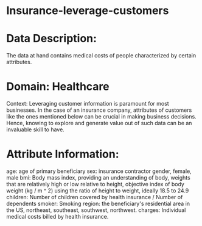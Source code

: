 # Insurance-leverage-customers

# Data Description:
The data at hand contains medical costs of people characterized by certain attributes. 

# Domain:  Healthcare
Context: Leveraging customer information is paramount for most businesses. In the case of an insurance company, attributes of customers like the ones mentioned below can be crucial in making business decisions. Hence, knowing to explore and generate value out of such data can be an invaluable skill to have.

# Attribute Information:
age: age of primary beneficiary
sex: insurance contractor gender, female, male 
bmi: Body mass index, providing an understanding of body, weights that are relatively high or low relative to height, objective index of body weight (kg / m ^ 2) using the ratio of height to weight, ideally 18.5 to 24.9 
children: Number of children covered by health insurance / Number of dependents 
smoker: Smoking 
region: the beneficiary's residential area in the US, northeast, southeast, southwest, northwest. 
charges: Individual medical costs billed by health insurance. 
 
